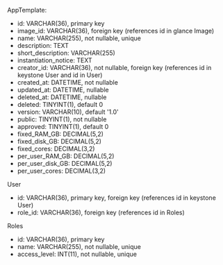 AppTemplate:
- id: VARCHAR(36), primary key
- image_id: VARCHAR(36), foreign key (references id in glance Image)
- name: VARCHAR(255), not nullable, unique
- description: TEXT
- short_description: VARCHAR(255)
- instantiation_notice: TEXT
- creator_id: VARCHAR(36), not nullable, foreign key (references id in keystone User and id in User)
- created_at: DATETIME, not nullable
- updated_at: DATETIME, nullable
- deleted_at: DATETIME, nullable
- deleted: TINYINT(1), default 0
- version: VARCHAR(10), default '1.0'
- public: TINYINT(1), not nullable
- approved: TINYINT(1), default 0
- fixed_RAM_GB: DECIMAL(5,2)
- fixed_disk_GB: DECIMAL(5,2)
- fixed_cores: DECIMAL(3,2)
- per_user_RAM_GB: DECIMAL(5,2)
- per_user_disk_GB: DECIMAL(5,2)
- per_user_cores: DECIMAL(3,2)


User
- id: VARCHAR(36), primary key, foreign key (references id in keystone User)
- role_id: VARCHAR(36), foreign key (references id in Roles)

Roles
- id: VARCHAR(36), primary key
- name: VARCHAR(255), not nullable, unique
- access_level: INT(11), not nullable, unique